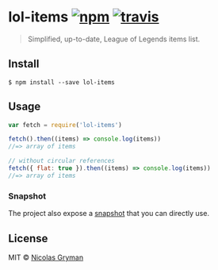 # lol-items [![npm][npm-image]][npm-url] [![travis][travis-image]][travis-url]

[npm-image]: https://img.shields.io/npm/v/lol-items.svg?style=flat
[npm-url]: https://npmjs.org/package/lol-items
[travis-image]: https://img.shields.io/travis/ngryman/lol-items.svg?style=flat
[travis-url]: https://travis-ci.org/ngryman/lol-items

> Simplified, up-to-date, League of Legends items list.


## Install

```
$ npm install --save lol-items
```


## Usage

```js
var fetch = require('lol-items')

fetch().then((items) => console.log(items))
//=> array of items

// without circular references
fetch({ flat: true }).then((items) => console.log(items))
//=> array of items
```


### Snapshot

The project also expose a [snapshot] that you can directly use.

[snapshot]: https://github.com/ngryman/lol-items/blob/master/dist/snapshot.json


## License

MIT © [Nicolas Gryman](http://ngryman.sh)
